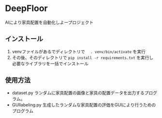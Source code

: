 # DeepFloor
AIにより家具配置を自動化しよープロジェクト

## インストール
1. venvファイルがあるでディレクトリで　
`. venv/bin/activate`
を実行
2. その後、そのディレクトリで
`pip install -r requirements.txt`
を実行し必要なライブラリを一括でインストール

## 使用方法
- dataset.py
 ランダムに家具配置の画像と家具の配置データを出力するプログラム。
- GUIlabeling.py
 生成したランダムな家具配置の評価をGUIにより行うためのプログラム